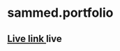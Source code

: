 # sammed.portfolio
<h2> <a href="https://sammed-sankonatti.github.io/sammed.portfolio/">  Live link </a>live </h2>
